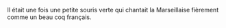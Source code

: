Il était une fois une petite souris verte qui chantait la Marseillaise fièrement comme un beau coq français.
